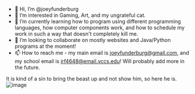 - 👋 Hi, I’m @joeyfunderburg
- 👀 I’m interested in Gaming, Art, and my ungrateful cat.
- 🌱 I’m currently learning how to program using different programming languages, how computer components work, and how to schedule my work in such a way that doesn't completely kill me.
- 💞️ I’m looking to collaborate on mostly websites and Java/Python programs at the moment!
- 📫 How to reach me - my main email is joeyfunderburg@gmail.com, and my school email is jrf4648@email.vccs.edu! Will probably add more in the future.

It is kind of a sin to bring the beast up and not show him, so here he is.
![image](https://github.com/joeyfunderburg/joeyfunderburg/assets/148481021/9f6d260f-2676-46b2-a6b4-1e39d6aba5fe)



<!---
joeyfunderburg/joeyfunderburg is a ✨ special ✨ repository because its `README.md` (this file) appears on your GitHub profile.
You can click the Preview link to take a look at your changes.
--->
